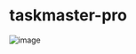 # taskmaster-pro

![image](https://user-images.githubusercontent.com/66175938/166827031-fe5f9ffe-360f-4939-8d86-995890175081.png)
